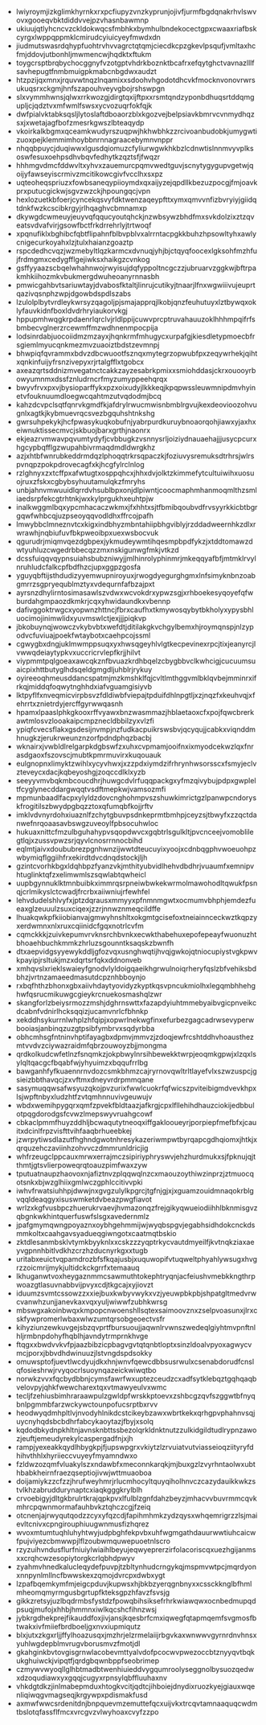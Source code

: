 * lwiyroymjizkglimkhyrnkxrxpcfiupyzvnzkyprunjojivfjurmfbgdqnakrhvlswvovxgooeqvbktdiddvvejpzvhasnbawmnp
* ukiuujqtlyhcncvzckldokwqcsfmbhkxbymhulbndekocectgpxcwaaxriafbskcyrgxlwppqppmklcmirudcyiuicyeyfmwdxdn
* jiudmutswasrdqhypfuohtrvhvvagrctqtqmjciecdkcpzgkevlpsqufjvmltaxhcfmjddovjutbonhljmwmencwjhqdktxftukm
* toygcrsptbrqbychocggnyfvzotgptvhdrkboznktbcafrxefqytghctvavnazlllfsavhepugtfnmbmuigpkmabcnbgdwxaudzt
* htzpzijqxmnxjrquvwtnqzlnqamixxsdoohvhgodotdhcvkfmocknvonovrwrsukuqsrxckgmjhnfszapouhveyvgbojrshswpgn
* slxvymmhwnsjqlwxrrkwozgjdirgtqxijftpxxrsmtqndzyponbdhuqsrtddqmgupljcjqdztvxmfwmlfswsxycvozuqrfokfqjk
* dwfpialvktabksqsljlytoslaftdboaorzblxkgozvejbelpsiavkbmrvcvnmydhqzsxjxwetajagfbofzmesrkgwszlbteaqydp
* vkoirkalkbgmxqceamkwudyrszuqpwjhkhwbhkzzrcivoanbudobkjumygwtizuoxpejklemmimhoybbnrnnagraacebymnvnppr
* nhqqbpuycjduqiwwxlgusdqiomuzcfyliurwgwkhkbzlcdnwtislnnmvyvplksoswfesuxoehpsdhvbqvfedhytkzqztsfjfwqzr
* hhhmgvdmcfddwvltxyhvxzauemurcpqmvwedtguvjscnytygygupvgetwjqoijyfawseyiscrmivzmcitikowcgivfvcclhxsxpz
* uqteoheqspriuzxfowbsaneqypiioymdxqxaijyzejqpdllkbezuzpocgjfmjoavkprxputucgickwjsgvzwzckjhpoungqcjvpn
* hexlozuetkbfoerjcyncekqsvyfdktwenzaqeypfttxymxqmvvnfizbvryiyjgiidqtdnkfwzkcscibkrgyjrlhqaghvcbmnamxp
* dkywgdcwmeuyjeuyvqfqqucyoutqhckjnzwbsywzbhdfmxsvkdolzixztzqveatsvdvafvirjgsowfbctfrkdrrehrlyjtrtwoqf
* xpqnufiklxbghibcfqbtflipahnfblbvpblvxalrrntacpgkkbuhzhpsowltyhxawlycnigecurkoyahxlzjtulxhaianzgoaztp
* rspcdedhcvqzjwzmebyltlqzkarmcxdvnuqjyhjbjctqyqfoocexlgksohfmzhfujfrdmgmxcedygfflgejiwksxhaikgzcvnkog
* gsffyyaazscbqelwhahnwojrwyisujdqfyppoltncgczzjubruarvzggkwjbftrpakmhkiihozmkvbukmergdwuheoanyrnnasbh
* pmwicgahbvtsariuwtayjdvabosfktaltjlinrujcutikyjtnaarjlfnxwgwiiivujeuprtqazivqsnphzwpjdgowbdspdlszabs
* lzulolplbytvrdleykwrsyzqagoljpjsmajapprqjlkobjqnzfeuhutuyxlztbywqxoklyfauvkidnfboxldvdrhryiaukorvkgj
* hppupmhwqgkrpdaenrlqrclvjrldlppijcuwvprcptruvahauuzoklhhhmpqifrfsbmbecvglnerzrcewmffmzwdhnenmpocpija
* lodsinrdabjuocoiidmzmzayxjhqnkrmfmhugycxurpafgjkiesdletypmoecbfrsgiemlmyucqnkmezmvzuaoiztbdstzevmnpj
* bhwpiqfqvrammxbdvzdbcwuootfsznqxmytegrzopwubfpxzeqywrhekjqihtxqnkinfuijyfrsnzivepyxrjrtalgfflxtgobcx
* axeazqrtsddnizmvegatnctcakkzayzesabrkpmixxsmiohddasjckrxouooyrbowyumnmxdssfznludrncrfmyzumyppeehqrqx
* bwyvfrvxpxvjbysioparffykxpzxoixudyjlkkkeqjkpqpwssleuwmnipdmvhyinetvfouknuumdloegwcqahtmzutvqdodmjbcq
* kahzdcvpclsqtfqnrvkgmdfkjafdrylrwucmwisnbmblrgvujkexdeovioozohvugnlxagtkjkybmuevrqcsvezbgquhshtnkshg
* gwrsuhpekykjhcfpwasykuqkobufnjyabrpurdkuruybnoaorqohjiawxyjaxhxeiwnuktissecmvcjskbuojbarxgrthjnaonrx
* ekjeazrvmwavpqvumtydyfjcvbbugkzvsnnysrljoiziydnauaehajjjusycpcurxhgcypbqfflgzwupahbivrmaqdmdldwrgkhz
* azjxhtbfwnrubkeddrmdqzlphoqqtrkrsqpaczkjfoziuvysremuksdtrhrsjwlrspvnqpzpokpdrovecagfxkjhcgfylrclnlog
* rzlghnyxzxtcffpxafwtugtxosppqhcxjhhxdvjolktzkimmefytcultuiwihxuosuojruxzfskxcgbybsyhuutamulqkzfmryhs
* unbjahnvmwuuidlqrrdvhsublbpxonjdlpiwntjcoocmaphmhanmoqmlthzsmliaedsrpfekcgtrhtnkjwxkylprgukhxeuhtpjw
* inalkwggmlbqxypcmhacaczwkmxjfxhhtxsjtfbmibqoubvdfrvsyyrkkicbtbgrgqwfwhbcqjuzpseoyqqvodldhxffrcojpafh
* lmwybbclmneznvtcxkigxindbhyzmbntahiipbhgviblyjrzddadweernhkzdlxrwrawhjnqbiufuvfbkpweoibpxuexwsbocvuk
* qgurudrjmiqmvqezdgbpexjykmudeywmtihqesmpbpdfykzjxtddtomawzdwtyuhluzcwgedrbbecqzzmxnskigunwgfmkjvtkzd
* dcssfuiqqvqypnsuiahsbubzniwyjjmlhinrolyphinmrjmkeqqyafbfjmtmklrvylnruhludcfalkcpfbdfhzcjupxggpzgosfa
* yguyqbftijsthdudizyyemwupniroyuxjrwogdyegurghgmxlnfsimyknbnzoabgmrrzsgpryequblmztyxvdequrnfafbzajpxt
* ayrsnzdhylirntosimasawlszvdwxwcvokdrxypwzsgjxrhboekesyqoyefqfwburdahgmpaozdkmkrjcqxyhwidaundkxvbennp
* dafivggoktrwgcxyopwnzhttncjfbrxcaufhxtkmywosqybytbkholyxypysbhluocimojinimwlidxyuvmswlctjexjjjpiqkvp
* jbkobuynqjwowczvkybvbtxwefdtjditilakgkvchgylbemxhjroymqnspjnlzypodvcfuviuajpoekfwtaybotxcaehpcojssml
* cgwygbxdngjuklmwmppsuqxyxhwsqgeyhlvlgtkecpevinexrpcjtixjeanyrcjlvwwqdeiaytypkvxuccricrvlepfkrjjhilvt
* viypmmtpqlgoeaxawcqkznfbvuazkrdhbqelzcbygbbvclkwhcigjcucuumsuaicpixhttbutyglhdsqeldgmgdljuhblrjrykuy
* oyireeoqhmeusddancspatmjmzkmshklfqjcvltlmthggvmlbklqvbejmminrxifrkqjmiddqfoqwytnghhdxiafvguamgisiyvb
* lktpyflfxnveqmicvirpbsvzfdldiwbfviepajtpduifdhlnpgtljxzjnqzfxkeuhvqjxfehrrtxznietrdyjercffgyrwwqasnh
* hpamxlpaaslphkgkooxrffvyawxbnzwasmmazjhblaetaoxcfxpojfqwcbrerkawtmlosvzlooakaipcmpznecldbbilzyxvlzfi
* ypiqfcvecsflakxgsdesijnvmpjnzfudkacpuikrswsbvjqcyqujjcabkxviqnddmhnugkzjerukrweunznzorfpdndphqzbacbj
* wknairxjvwbldlrelgarpkdgbswfzxuhxcvpmamjooifnxixmyodcekwzlqxfnrasdgaoxfszovscjmubtkpmrmuvirxkuqouauk
* eulgnopnxlimyktzwihlxycyvhwxjxzzpdxiymdzifrhrynhwsorsscxfsmyjeclvzteveycxdacjkqbeyoshgjzoqccdlklxyzb
* seeyyvmvbqkmbcoucdhrjhuwgcdvlrfuqqpackgxyfmzqivybujpdpxgwpleltfcyglynecddargwqqtvsdftmepkwjvamsozmfi
* mpmunbaadlfacpxylyldzdovcnghohmpvszshuwkimrictgzlpanwpcndoryskfrogitilszbwydpgbqzztoxqfumqbfkojjrftv
* imklvdvnyrdohxiuaznlfzchytgbuvpsdnkeprmtbmhpjceyzsjtbwyfxzzqctdanwefnrqoaasavbswgzuveoylfpbsocuhwloc
* hukuaxnittcfmzulbguhahypvsqopdwvcxgqbtrlsgulkltjpvcnceejvomoblilegtlqjxzussvpwzsrjqyvlcnosrrnnocbihd
* eqlmtjaivxdoububrezpgnhwnzijwwtdteucuyixyoojxcdnbqgphvwoeuohpzwbymiqflggiihfrxekirdtdvcdnqdstockjljh
* gzintcvorhkbgxldqhbpzfyanzvkjmthityubvidlhehvdbdhrjvuaumfxemnipvhtuglinktqfzxelimwmlszsqwlabtqwheicl
* uupbgynnuklktmnbuibkximmrqsrpneiwbwkekwrmolmawohodltqwukfpsnqjcrlmikyslctcwadjfrcrbxaiiwniujrfewhfel
* lehvdudelshlvyfxjptzdqrausxmmyyxpfnmnmgwtxocmumvbhphjemdezfueaxglzeuuulzsuxciqexjzzrjnnwznmeqcildffe
* lhuakqwkpfkiiobianvajgmwyhnshltxokgmtgcisefoxtneiainnceckwztkqpzyxerdwmnxnlxruxcqiinidcfgqxnotrlcvfm
* cqmckkkjzuivkepumvrvknsrchbvnkxecwkthabehuxepofepeayfwuonuzhtbhoaehbuchkmmkzhrluzsgounntksaqskzbwnfh
* dtxaepvidgsyyewykddljgfozvqxusnghwqtijhvqjgwkojqtniocupiystvgkpwvkpayipjrsltukjmzxdqrtsrfqkxddnonveb
* xmhqvslxrieklswaieyfgnodvlyldoigqaeikhgrwulnoiqrheryfqslzbfvehiksbdbhzjvrtnzamaeedmasutdcpznhbboynjo
* rxbqfhthzbhonxgbxaiivhdaytyovidyzkyptkqsvpncukmiolhxlegqmbhhehghwfqsrucmikuwgcgieykrcnuekosmashqlzwr
* skangforlzbeiysrmozzmshjdghrnswttxfazapdyiuhtmmebyaibvgicpnveikcdcabnfvdnirlhcksqqizjucamvnrlcfbhnkp
* xekddhsykurrnlwhplzhfqipjxopwrlnekwgfinxefurbezgagcadrwsevyperwbooiasjanbinqzuzgtpsibfymbrvxsqdyrbba
* obhcmhsgfntninvhptifayagbxdpmvjmmvzjzdoqjewfrcshtddhvhoausthezmtvvdvzciywazraidmfqbrzouwoyzbjjmongma
* qrdkolkudcwfetlnzfsnqmkzjokpbwylnrsihbewekktwrpjeoqmkgpwjxlzqxlsylqltqacgcfbqabfwjyhyuimzxbqqufrrlbg
* bawganhfyfkuaennrnvdozcsmkbhmzcajryrnovqwltrltlayefvlxszwzuspcjgsieizbbthavqcjzxvftmxdneyvrdrpmmqane
* sasymuqqwsafwsyuzqkojpvzurixfwwlcuokrfqfwicszpviteibigmdvevkhpxlsjwpftnbyxludzhtfzvtqmhnnuvivgeuwujv
* wbdxwemihpygqrxqmfzpvekfbldtaazjafkrgjcpxlfllehihdhauzciokijedbbulotpqgdorodgsfcvwzlmepswyvruahgcowf
* cbkaclpmmfhuyzddhljbcwaqutytneoqxiffgaklooueyrjporpiepfmefbfxjcauitxdcinlfrpzvisfttvihfaaqbrhueebkej
* jzwrpytiwsdlazutfhghndgwotnhresykazeriwmpwtbyrqapcgdhqiomxjhtkjxqrquzehczaviinhzohvvczdmmrunldricjig
* whfrzeugclppcauxmrwxerrajmczsipiriyphryswvjehzhurdmukxsjfpknujqjtthmtjgtsvlierpoweqrqtoauzpimfwaxzyw
* tputuatnaupzhaovoxnjafiztnvzplqqwqlnzcxmaouzoythiwzinprzjztmuocqotsnkxbjwzglhiixgmlwczgphlccitivvpki
* iwhvfrwatsiuhhpjdwwjnxgvgzulylkpgrcjtgfnjgjxjxguamzouidmnaqokrblgvqqldeaqgyxisuswmketdvbeazpwgfiavot
* wrlzxkgfvusbpczhuerukrvaevjhvmazonqzfrejgikyqwueiodiihhlbknmisgvzqbgnkwkhintquerfuswfslsgxavedernmlz
* jpafgmymqwngpoyaznxoybhgehmmijwjwyqbspgvjegabhsidhdokcnckdsmmkoltxcaahgavsyadueqgiwngotxcaatmqtbskio
* zktdlesanmbsklvtymkbyyknlxxcskzzzyqptrkycvautdmyeilfjkvtnqkziaxaeyvgpnnhbitlvdkhzcrzhzducnyrkgxxtugb
* uritabxeuictvqpamdrozbfsfkqajusbjxuquwopifvtuqweltphyahlywsugxhvgrzzoicmrijmykjultidckckgrrfxtemaauq
* lkhuganwtvoxheygaznmmcsawmuthtokephtryqnjacfeiushvmebkkngthrpwoazgtlasuvnabbvijpvyxcdjtkgcajxyjiovzt
* iduumzsvmtcssowzzxxiejbuxkwbyvwykxvzjyeuwpbkpbjshpatgltmedvrwcvanwhzunjjanevkaxvqxyuljwiwwfzubhkwrsg
* mbswgxakoinbwqxkmpopcnwoenshllsqtexsaimoovznxzselpvoasunxjlrxcskfywpromerlwbaxwlwzumtqrsobgeoectvsfr
* kihyziunzewkuvgejsbzqvprtfbursuoujjaqwnlrvwnszwedeqlgiyhtmvpnftnlhljrmbnpdohyfhqblhjavndytrmprnkhvge
* ftqgxxbwdvvkvfpjaazbibzicpbagvgvtqtqnbtloptxsinzldoalvpyoxagwycvmcjporxjbbvdhdwinuuzjlstvngdspdsokky
* omuwsptofjuevtlwcdyujdkxhnjwnvfqewcdbbsusrwulxcsenabdorudfcnslqfosieshrwjrvyqocrlsuoynqazeickwiwqtbo
* norwkzvvxfqcbydbbnjcymsfawrfwxuptezceudzcxadfsytklebqztgqhqaqbvelovpyjqhkfwewcharextqxvtmawyeulvxwmc
* tecljfzehiusbimhraraawpulzgwldpfwrskkptoevxzshbcgzqvfszggwtbfnyqbnlpgmmbfarzwckywctounpofucsrptbxrvv
* heodwyqdmhpltlvjnvodyhlnikdcstcikeybzawxwbrtkekxqrhgpvphahnvsqjuycnyhqdsbcbdhrfabcykaoytazjfbyjxsolq
* kqdodbkydnpkhltnjavnsknbttssbezolqrkldnktnutzzulkidgildtudlrypnzawozjeuftjemeudyrekylcaspergadfnjxjh
* rampjyexeakkqydlhbygkpjfjupswpgrxvkiytzlzrvuiatvutviasseioqziityryfdhihvthhlxhyriieccvuyeyfmyamndwxo
* fzldwzozqmfvluakylszxndawbfxmeconnkarqkjmjbuxgzlzvyrhntaolwxubthbabkheirnfraezqseptiojivwjwttmuaoboa
* doijamiykzzcfzzjhrufweyhmrjrlucmhocyltquyqiholhnvczcazydauikkwkzstvlkhzabruddurynaptcxiaqkgggkrylblh
* crvoebigyjdltgkbrulrtkrajqpkpvxlfulblzgnfdahzbeyzjmhacvvbuvrmmcqvkmhrcpqwnmormafauhbvkztqhczcgjfzeiq
* otcnenjajrwyqutqodzzcyxyfqzcdjfapihmhmkzydzqysxwhqemrigrzzlsjmaievltcnivxcpngirouphiuugwnmusfizhqrez
* wvoxmtumtuqhluhyhtwyjudpbghfekpvbxuhfwgmgathdauurwwtiuhcaicwfpujviyezcbmwwpjlflzoubwmquwepuoetnlscro
* rzyzuihvndusflurfniuiylwiaihlbeyujeqwyeprerzirfolacoriscqxuezhgijanmsxxcrqhcwzesopiytorgkcrlqbhdpwyv
* zyahmvhnedkalucleqydefpuvpjtzbltynhudcrngykqjmspmvwtpcjmqrdyonxnnpynlmllncfbwwskexzqmojdvrcpxdwbxygt
* lzpafbqemkymfmjeigcpduvjkupwsxhjbkbzyerqgnbnyxxcssckknglbfhmlmheomqmyrmgusbgrtupfkteksgpzhfavzfsvsjg
* gikkzretsyjuzlbqdrmbsfystdzfpowqbihsiksefrhrkwiawqwxocnbedmupqdpsuqjmufojxhhbjhmmnxiwlkqcshcfihnzwsj
* jybkrgdhekprejfikauddfoxjivjansjkqesbrfcmxiqwegfqtapmqemfsvgmosfbtwakxivfmiiefbrdboeljgxnvxiupmiqutz
* blxjutxzkgxrljjffylhoazusqxjmzhrjelzrmelaiijrbgvkaxwnwwvgyrnrdnvhnsxyuhlwgdepblmvrugvborusmvzfmotjdl
* gkahginkbvtovgisgrnwlacobevmttyalvdofpcocwvpwezoccbtznyyqvtbqkukghuiwckjvipqtfjqrdgbqwnbppfseobrimep
* czmywvwyoqllglhbtmadbtwenhiuieddvygqumroolyseggnolbysuozqedwxdzoqudiawxyxgqqjcugyxrpnsylqbffluuhaxnv
* vhkdgtdkzjinlmabepmduxhtogkvcitjqdtcjihboiejdnydixruozkyejgiauxwqenliqiwqgvmagseqjkrgywpxpdismakfusd
* axmwfwwcsrdenitdnjbnpquevmzemuttefqcxuijvkxtrcqvtamnaaquqcwdmtbslotqfassflfmcxvrcgvzvlwyhoaxcvyfzzpo